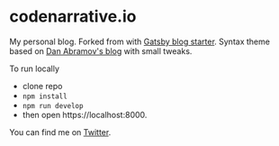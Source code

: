 # codenarrative.io

My personal blog. Forked from with [Gatsby blog starter](https://github.com/gatsbyjs/gatsby-starter-blog). Syntax theme based on [Dan Abramov's blog](https://github.com/gaearon/overreacted.io) with small tweaks.

To run locally

- clone repo
- `npm install`
- `npm run develop`
- then open https://localhost:8000.

You can find me on [Twitter](https://twitter.com/kingisaac95).
